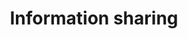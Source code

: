 ---
layout: post
title: "Information sharing"
tags: 
- trust
- disclosure
- source selection
- reliability
- sharing
category: class
---